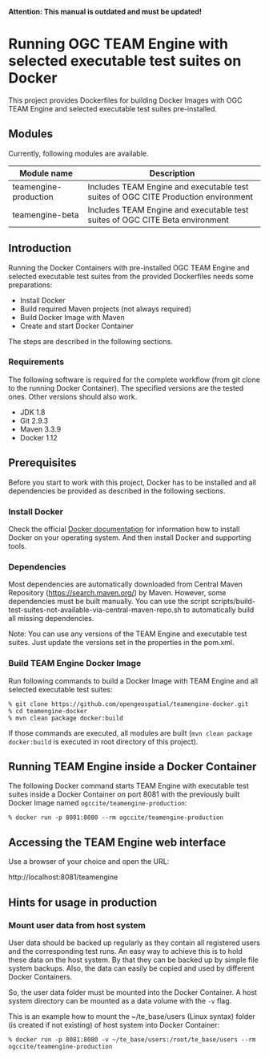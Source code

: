 **Attention: This manual is outdated and must be updated!**

# Running OGC TEAM Engine with selected executable test suites on Docker

This project provides Dockerfiles for building Docker Images with OGC TEAM Engine and selected executable test suites pre-installed.

## Modules

Currently, following modules are available.

| Module name | Description |
| --- | --- |
| teamengine-production | Includes TEAM Engine and executable test suites of OGC CITE Production environment |
| teamengine-beta | Includes TEAM Engine and executable test suites of OGC CITE Beta environment |

## Introduction

Running the Docker Containers with pre-installed OGC TEAM Engine and selected executable test suites from the provided Dockerfiles needs some preparations:

 * Install Docker
 * Build required Maven projects (not always required)
 * Build Docker Image with Maven
 * Create and start Docker Container

The steps are described in the following sections.

### Requirements

The following software is required for the complete workflow (from git clone to the running Docker Container). The specified versions are the tested ones. Other versions should also work.

 * JDK 1.8
 * Git 2.9.3
 * Maven 3.3.9
 * Docker 1.12

## Prerequisites

Before you start to work with this project, Docker has to be installed and all dependencies be provided as described in the following sections.

### Install Docker

Check the official [Docker documentation](https://docs.docker.com/engine/) for information how to install Docker on your operating system. And then install Docker and supporting tools.

### Dependencies

Most dependencies are automatically downloaded from Central Maven Repository (https://search.maven.org/) by Maven.
However, some dependencies must be built manually.
You can use the script scripts/build-test-suites-not-available-via-central-maven-repo.sh to automatically build all missing dependencies.

Note: You can use any versions of the TEAM Engine and executable test suites.
Just update the versions set in the properties in the pom.xml.

### Build TEAM Engine Docker Image

Run following commands to build a Docker Image with TEAM Engine and all selected executable test suites:

    % git clone https://github.com/opengeospatial/teamengine-docker.git
    % cd teamengine-docker 
    % mvn clean package docker:build

If those commands are executed, all modules are built (```mvn clean package docker:build``` is executed in root directory of this project).

## Running TEAM Engine inside a Docker Container

The following Docker command starts TEAM Engine with executable test suites inside a Docker Container on port 8081 with the previously built Docker Image named ```ogccite/teamengine-production```:

    % docker run -p 8081:8080 --rm ogccite/teamengine-production

## Accessing the TEAM Engine web interface

Use a browser of your choice and open the URL:

http://localhost:8081/teamengine

## Hints for usage in production

### Mount user data from host system

User data should be backed up regularly as they contain all registered users and the corresponding test runs.
An easy way to achieve this is to hold these data on the host system. By that they can be backed up by simple file system backups. Also, the data can easily be copied and used by different Docker Containers.

So, the user data folder must be mounted into the Docker Container.
A host system directory can be mounted as a data volume with the ```-v``` flag.

This is an example how to mount the ~/te_base/users (Linux syntax) folder (is created if not existing) of host system into Docker Container:

    % docker run -p 8081:8080 -v ~/te_base/users:/root/te_base/users --rm ogccite/teamengine-production
